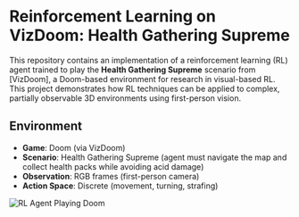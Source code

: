 # Reinforcement Learning on VizDoom: Health Gathering Supreme

This repository contains an implementation of a reinforcement learning (RL) agent trained to play the **Health Gathering Supreme** scenario from [VizDoom], a Doom-based environment for research in visual-based RL.
This project demonstrates how RL techniques can be applied to complex, partially observable 3D environments using first-person vision.

## Environment
- **Game**: Doom (via VizDoom)
- **Scenario**: Health Gathering Supreme (agent must navigate the map and collect health packs while avoiding acid damage)
- **Observation**: RGB frames (first-person camera)
- **Action Space**: Discrete (movement, turning, strafing)

![RL Agent Playing Doom](./media/demo.gif)
